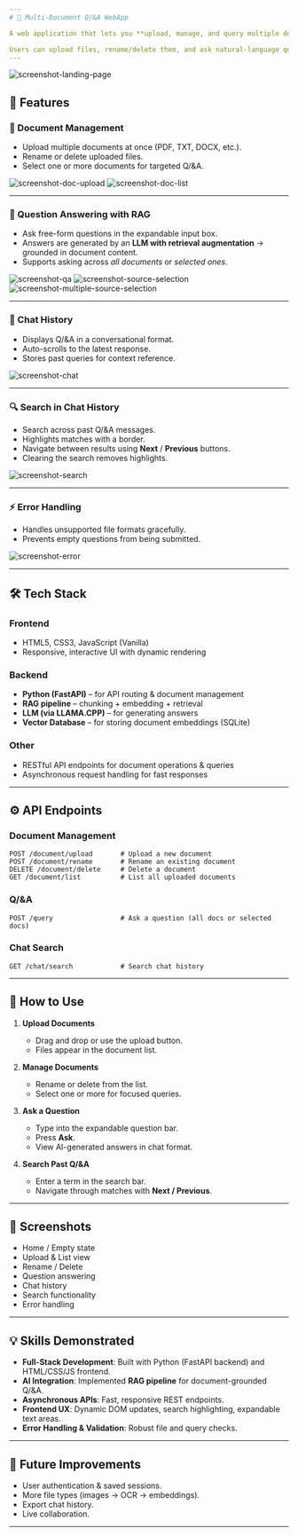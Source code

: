 ```yaml
---
# 📘 Multi-Document Q/&A WebApp

A web application that lets you **upload, manage, and query multiple documents** using a **Retrieval-Augmented Generation (RAG)** pipeline.

Users can upload files, rename/delete them, and ask natural-language questions to retrieve answers grounded in the document content.
---
```


![screenshot-landing-page](Sample_Images/Landing_page.png)

## 🚀 Features

### 📂 Document Management

- Upload multiple documents at once (PDF, TXT, DOCX, etc.).
- Rename or delete uploaded files.
- Select one or more documents for targeted Q/&A.

![screenshot-doc-upload](Sample_Images/Drag_and_Drop_files.png)
![screenshot-doc-list](Sample_Images/Succesful_upload_files_to_backend.png)

---

### 💬 Question Answering with RAG

- Ask free-form questions in the expandable input box.
- Answers are generated by an **LLM with retrieval augmentation** → grounded in document content.
- Supports asking across _all documents_ or _selected ones_.

![screenshot-qa](Sample_Images/answer_loading_visual.png)
![screenshot-source-selection](Sample_Images/source_selection.png)
![screenshot-multiple-source-selection](Sample_Images/Multiple_source_selection.png)

---

### 📝 Chat History

- Displays Q/&A in a conversational format.
- Auto-scrolls to the latest response.
- Stores past queries for context reference.

![screenshot-chat](Sample_Images/chat_history.png)

---

### 🔍 Search in Chat History

- Search across past Q/&A messages.
- Highlights matches with a border.
- Navigate between results using **Next** / **Previous** buttons.
- Clearing the search removes highlights.

![screenshot-search](Sample_Images/History_search.png)

---

### ⚡ Error Handling

- Handles unsupported file formats gracefully.
- Prevents empty questions from being submitted.

![screenshot-error](Sample_Images/error_handling.png)

---

## 🛠️ Tech Stack

### **Frontend**

- HTML5, CSS3, JavaScript (Vanilla)
- Responsive, interactive UI with dynamic rendering

### **Backend**

- **Python (FastAPI)** – for API routing & document management
- **RAG pipeline** – chunking + embedding + retrieval
- **LLM (via LLAMA.CPP)** – for generating answers
- **Vector Database** – for storing document embeddings (SQLite)

### **Other**

- RESTful API endpoints for document operations & queries
- Asynchronous request handling for fast responses

---

## ⚙️ API Endpoints

### Document Management

```http
POST /document/upload       # Upload a new document
POST /document/rename       # Rename an existing document
DELETE /document/delete     # Delete a document
GET /document/list          # List all uploaded documents
```

### Q/&A

```http
POST /query                 # Ask a question (all docs or selected docs)
```

### Chat Search

```http
GET /chat/search            # Search chat history
```

---

## 📖 How to Use

1. **Upload Documents**

   - Drag and drop or use the upload button.
   - Files appear in the document list.

2. **Manage Documents**

   - Rename or delete from the list.
   - Select one or more for focused queries.

3. **Ask a Question**

   - Type into the expandable question bar.
   - Press **Ask**.
   - View AI-generated answers in chat format.

4. **Search Past Q/&A**

   - Enter a term in the search bar.
   - Navigate through matches with **Next / Previous**.

---

## 📸 Screenshots

- Home / Empty state
- Upload & List view
- Rename / Delete
- Question answering
- Chat history
- Search functionality
- Error handling

---

## 💡 Skills Demonstrated

- **Full-Stack Development**: Built with Python (FastAPI backend) and HTML/CSS/JS frontend.
- **AI Integration**: Implemented **RAG pipeline** for document-grounded Q/&A.
- **Asynchronous APIs**: Fast, responsive REST endpoints.
- **Frontend UX**: Dynamic DOM updates, search highlighting, expandable text areas.
- **Error Handling & Validation**: Robust file and query checks.

---

## 📌 Future Improvements

- User authentication & saved sessions.
- More file types (images → OCR → embeddings).
- Export chat history.
- Live collaboration.

---
